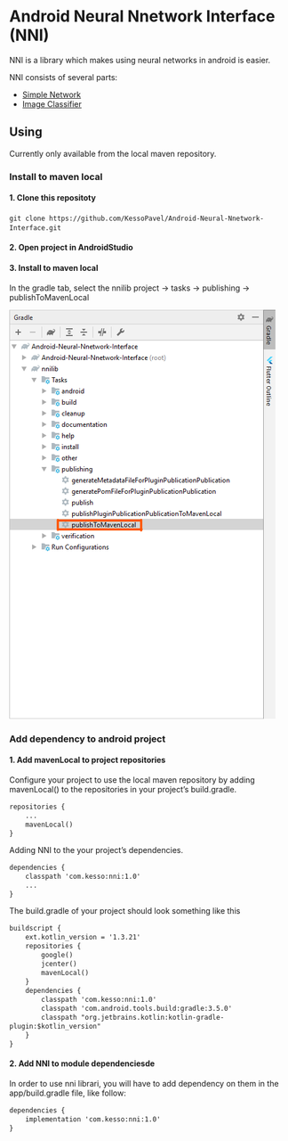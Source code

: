 # Android Neural Nnetwork Interface (NNI)

NNI is a library which makes using neural networks in android is easier.

NNI consists of several parts:

* [Simple Network](https://github.com/KessoPavel/Android-Neural-Nnetwork-Interface/tree/master/example/SimpleNetworkExample)
* [Image Classifier](https://github.com/KessoPavel/Android-Neural-Nnetwork-Interface/tree/master/example/ImageClassifierExample)

## Using

Currently only available from the local maven repository.

### Install to maven local

#### 1. Clone this repositoty

` git clone https://github.com/KessoPavel/Android-Neural-Nnetwork-Interface.git `

#### 2. Open project in AndroidStudio

#### 3. Install to maven local

In the gradle tab, select the nnilib project -> tasks -> publishing -> publishToMavenLocal

![maven local](guides/maven_locak.png)

### Add dependency to android project

#### 1. Add mavenLocal to project repositories

Configure your project to use the local maven repository by adding mavenLocal() to the repositories in your project’s build.gradle.

```
repositories {
    ...
    mavenLocal()
}
```

Adding NNI to the your project’s dependencies.

```
dependencies {
    classpath 'com.kesso:nni:1.0'
    ...
}
```

The build.gradle of your project should look something like this

```
buildscript {
    ext.kotlin_version = '1.3.21'
    repositories {
        google()
        jcenter()
        mavenLocal()
    }
    dependencies {
        classpath 'com.kesso:nni:1.0'
        classpath 'com.android.tools.build:gradle:3.5.0'
        classpath "org.jetbrains.kotlin:kotlin-gradle-plugin:$kotlin_version"
    }
}
```

#### 2. Add NNI to module dependenciesde

In order to use nni librari, you will have to add dependency on them in the app/build.gradle file, like follow:

```
dependencies {
    implementation 'com.kesso:nni:1.0'
}
```
